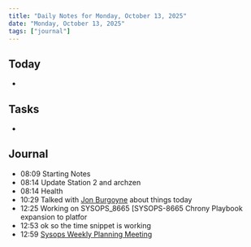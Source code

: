 ```yaml
---
title: "Daily Notes for Monday, October 13, 2025"
date: "Monday, October 13, 2025"
tags: ["journal"]
---
```


## Today
- 

## Tasks
- 

## Journal

+ 08:09 Starting Notes
+ 08:14 Update Station 2 and archzen 
+ 08:14  Health
+ 10:29 Talked with  [Jon Burgoyne](../Resource/People/jon-burgoyne) about things today
+ 12:25 Working on SYSOPS_8665  [SYSOPS-8665 Chrony Playbook expansion to platfor
+ 12:53 ok so the time snippet is working
+ 12:59 [Sysops Weekly Planning Meeting](../Area/Joyent/sysops-weekly-planning-meeting)
